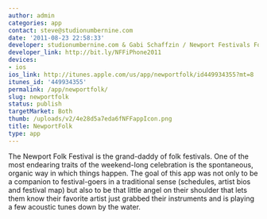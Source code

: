 ```yaml
---
author: admin
categories: app
contact: steve@studionumbernine.com
date: '2011-08-23 22:58:33'
developer: studionumbernine.com & Gabi Schaffzin / Newport Festivals Foundation
developer_link: http://bit.ly/NFFiPhone2011
devices: 
- ios
ios_link: http://itunes.apple.com/us/app/newportfolk/id449934355?mt=8
itunes_id: '449934355'
permalink: /app/newportfolk/
slug: newportfolk
status: publish
targetMarket: Both
thumb: /uploads/v2/4e28d5a7eda6fNFFappIcon.png
title: NewportFolk
type: app
---
```


The Newport Folk Festival is the grand-daddy of folk festivals. One of the most endearing traits of the weekend-long celebration is the spontaneous, organic way in which things happen. The goal of this app was not only to be a companion to festival-goers in a traditional sense (schedules, artist bios and festival map) but also to be that little angel on their shoulder that lets them know their favorite artist just grabbed their instruments and is playing a few acoustic tunes down by the water.